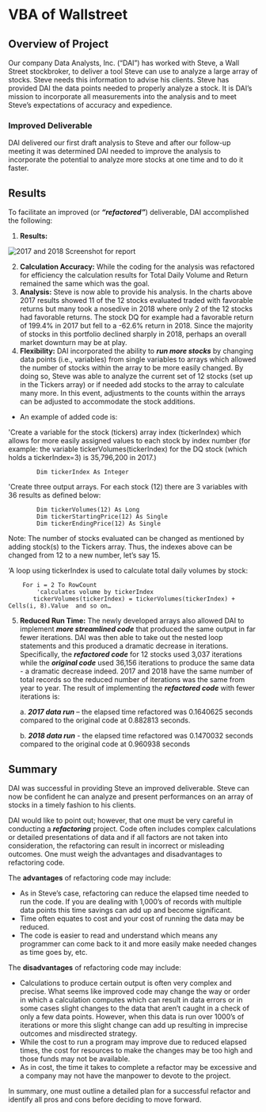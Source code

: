 # VBA of Wallstreet
## Overview of Project
Our company Data Analysts, Inc. (“DAI”) has worked with Steve, a Wall Street stockbroker, to deliver a tool Steve can use to analyze a large array of stocks.  Steve needs this information to advise his clients.  Steve has provided DAI the data points needed to properly analyze a stock.  It is DAI’s mission to incorporate all measurements into the analysis and to meet Steve’s expectations of accuracy and expedience.

### Improved Deliverable
DAI delivered our first draft analysis to Steve and after our follow-up meeting it was determined DAI needed to improve the analysis to incorporate the potential to analyze more stocks at one time and to do it faster.
	 
## Results
To facilitate an improved (or ***“refactored”***) deliverable, DAI accomplished the following:
1.	**Results:**

![2017 and 2018 Screenshot for report](https://user-images.githubusercontent.com/35401581/130656419-7a9e1f11-9894-48f1-9c97-54cfb0378a34.png)
	
2.	**Calculation Accuracy:**  While the coding for the analysis was refactored for efficiency the calculation results for Total Daily Volume and Return remained the same which was the goal.
3.	**Analysis:**  Steve is now able to provide his analysis.  In the charts above 2017 results showed 11 of the 12 stocks evaluated traded with favorable returns but many took a nosedive in 2018 where only 2 of the 12 stocks had favorable returns.  The stock DQ for example had a favorable return of 199.4% in 2017 but fell to a -62.6% return in 2018.  Since the majority of stocks in this portfolio declined sharply in 2018, perhaps an overall market downturn may be at play.   
4.	**Flexibility:**  DAI incorporated the ability to ***run more stocks*** by changing data points (i.e., variables) from single variables to arrays which allowed the number of stocks within the array to be more easily changed.  By doing so, Steve was able to analyze the current set of 12 stocks (set up in the Tickers array) or if needed add stocks to the array to calculate many more.  In this event, adjustments to the counts within the arrays can be adjusted to accommodate the stock additions.  

- An example of added code is:

'Create a variable for the stock (tickers) array index (tickerIndex) which allows for more easily assigned values to each stock by index number (for example:  the variable tickerVolumes(tickerIndex) for the DQ stock (which holds a tickerIndex=3) is 35,796,200 in 2017.)

            Dim tickerIndex As Integer
            
'Create three output arrays.  For each stock (12) there are 3 variables with 36 results as defined below: 

            Dim tickerVolumes(12) As Long
            Dim tickerStartingPrice(12) As Single
            Dim tickerEndingPrice(12) As Single

Note:  The number of stocks evaluated can be changed as mentioned by adding stock(s) to the Tickers array.  Thus, the indexes above can be changed from 12 to a new number, let’s say 15.  

‘A loop using tickerIndex is used to calculate total daily volumes by stock:  

		For i = 2 To RowCount
            'calculates volume by tickerIndex
	       tickerVolumes(tickerIndex) = tickerVolumes(tickerIndex) + Cells(i, 8).Value  and so on…

5.	**Reduced Run Time:**  The newly developed arrays also allowed DAI to implement ***more streamlined code*** that produced the same output in far fewer iterations.  DAI was then able to take out the nested loop statements and this produced a dramatic decrease in iterations.  Specifically, the ***refactored code*** for 12 stocks used 3,037 iterations while the ***original code*** used 36,156 iterations to produce the same data - a dramatic decrease indeed.  2017 and 2018 have the same number of total records so the reduced number of iterations was the same from year to year.  The result of implementing the ***refactored code*** with fewer iterations is:

	a.	***2017 data run*** – the elapsed time refactored was 0.1640625 seconds compared to the original code at 0.882813 seconds.
	
	b.	***2018 data run*** - the elapsed time refactored was 0.1470032 seconds compared to the original code at 0.960938 seconds 


## Summary
DAI was successful in providing Steve an improved deliverable.  Steve can now be confident he can analyze and present performances on an array of stocks in a timely fashion to his clients.

DAI would like to point out; however, that one must be very careful in conducting a ***refactoring*** project.  Code often includes complex calculations or detailed presentations of data and if all factors are not taken into consideration, the refactoring can result in incorrect or misleading outcomes.  One must weigh the advantages and disadvantages to refactoring code.

The **advantages** of refactoring code may include:

-  As in Steve’s case, refactoring can reduce the elapsed time needed to run the code.  If you are dealing with 1,000’s of records with multiple data points this time savings can add up and become significant.
-	Time often equates to cost and your cost of running the data may be reduced.
-	The code is easier to read and understand which means any programmer can come back to it and more easily make needed changes as time goes by, etc.

The **disadvantages** of refactoring code may include:

-	Calculations to produce certain output is often very complex and precise.  What seems like improved code may change the way or order in which a calculation computes which can result in data errors or in some cases slight changes to the data that aren’t caught in a check of only a few data points.  However, when this data is run over 1000’s of iterations or more this slight change can add up resulting in imprecise outcomes and misdirected strategy.
-	While the cost to run a program may improve due to reduced elapsed times, the cost for resources to make the changes may be too high and those funds may not be available.
-	As in cost, the time it takes to complete a refactor may be excessive and a company may not have the manpower to devote to the project.

In summary, one must outline a detailed plan for a successful refactor and identify all pros and cons before deciding to move forward.
	

